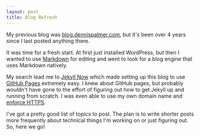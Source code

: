 ```yaml
---
layout: post
title: Blog Refresh
---
```


My previous blog was [blog.dennispalmer.com](http://blog.dennispalmer.com), but it's been over 4 years since I last posted anything there.

It was time for a fresh start. At first just installed WordPress, but then I wanted to use [Markdown](https://github.com/adam-p/markdown-here/wiki/Markdown-Cheatsheet) for editing and went to look for a blog engine that uses Markdown natively.

My search lead me to [Jekyll Now](https://github.com/barryclark/jekyll-now) which made setting up this blog to use [GitHub Pages](https://help.github.com/articles/what-is-github-pages/) extremely easy. I knew about GitHub pages, but probably wouldn't have gone to the effort of figuring out how to get Jekyll up and running from scratch. I was even able to use my own domain name and [enforce HTTPS](https://help.github.com/articles/securing-your-github-pages-site-with-https/).

I've got a pretty good list of topics to post. The plan is to write shorter posts more frequently about technical things I'm working on or just figuring out. So, here we go!

